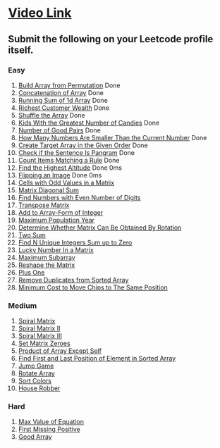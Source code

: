 # [Video Link](https://youtu.be/n60Dn0UsbEk)

## Submit the following on your Leetcode profile itself.

### Easy
1. [Build Array from Permutation](https://leetcode.com/problems/build-array-from-permutation/)                                     Done
2. [Concatenation of Array](https://leetcode.com/problems/concatenation-of-array/)            Done
3. [Running Sum of 1d Array](https://leetcode.com/problems/running-sum-of-1d-array/)  Done
4. [Richest Customer Wealth](https://leetcode.com/problems/richest-customer-wealth/)  Done
5. [Shuffle the Array](https://leetcode.com/problems/shuffle-the-array/)  Done
6. [Kids With the Greatest Number of Candies](https://leetcode.com/problems/kids-with-the-greatest-number-of-candies/)  Done
7. [Number of Good Pairs](https://leetcode.com/problems/number-of-good-pairs/)  Done
8. [How Many Numbers Are Smaller Than the Current Number](https://leetcode.com/problems/how-many-numbers-are-smaller-than-the-current-number/)  Done
9. [Create Target Array in the Given Order](https://leetcode.com/problems/create-target-array-in-the-given-order/)  Done
10. [Check if the Sentence Is Pangram](https://leetcode.com/problems/check-if-the-sentence-is-pangram/) Done
11. [Count Items Matching a Rule](https://leetcode.com/problems/count-items-matching-a-rule/) Done
12. [Find the Highest Altitude](https://leetcode.com/problems/find-the-highest-altitude/) Done 0ms
13. [Flipping an Image](https://leetcode.com/problems/flipping-an-image/) Done 0ms
14. [Cells with Odd Values in a Matrix](https://leetcode.com/problems/cells-with-odd-values-in-a-matrix/)
15. [Matrix Diagonal Sum](https://leetcode.com/problems/matrix-diagonal-sum/)
16. [Find Numbers with Even Number of Digits](https://leetcode.com/problems/find-numbers-with-even-number-of-digits/)
17. [Transpose Matrix](https://leetcode.com/problems/transpose-matrix/)
18. [Add to Array-Form of Integer](https://leetcode.com/problems/add-to-array-form-of-integer/)
19. [Maximum Population Year](https://leetcode.com/problems/maximum-population-year/)
20. [Determine Whether Matrix Can Be Obtained By Rotation](https://leetcode.com/problems/determine-whether-matrix-can-be-obtained-by-rotation/)
21. [Two Sum](https://leetcode.com/problems/two-sum/)
22. [Find N Unique Integers Sum up to Zero](https://leetcode.com/problems/find-n-unique-integers-sum-up-to-zero/)
23. [Lucky Number In a Matrix](https://leetcode.com/problems/lucky-numbers-in-a-matrix/)
24. [Maximum Subarray](https://leetcode.com/problems/maximum-subarray/)
25. [Reshape the Matrix](https://leetcode.com/problems/reshape-the-matrix/)
26. [Plus One](https://leetcode.com/problems/plus-one/)
27. [Remove Duplicates from Sorted Array](https://leetcode.com/problems/remove-duplicates-from-sorted-array/)
28. [Minimum Cost to Move Chips to The Same Position](https://leetcode.com/problems/minimum-cost-to-move-chips-to-the-same-position/)

### Medium
1. [Spiral Matrix](https://leetcode.com/problems/spiral-matrix/)
2. [Spiral Matrix II](https://leetcode.com/problems/spiral-matrix-ii/)
3. [Spiral Matrix III](https://leetcode.com/problems/spiral-matrix-iii/)
4. [Set Matrix Zeroes](https://leetcode.com/problems/set-matrix-zeroes/)
5. [Product of Array Except Self](https://leetcode.com/problems/product-of-array-except-self/)
6. [Find First and Last Position of Element in Sorted Array](https://leetcode.com/problems/find-first-and-last-position-of-element-in-sorted-array/)
7. [Jump Game](https://leetcode.com/problems/jump-game/)
8. [Rotate Array](https://leetcode.com/problems/rotate-array/)
9. [Sort Colors](https://leetcode.com/problems/sort-colors/)
10. [House Robber](https://leetcode.com/problems/house-robber/)

### Hard
1. [Max Value of Equation](https://leetcode.com/problems/max-value-of-equation/)
2. [First Missing Positive](https://leetcode.com/problems/first-missing-positive/)
3. [Good Array](https://leetcode.com/problems/check-if-it-is-a-good-array/)

